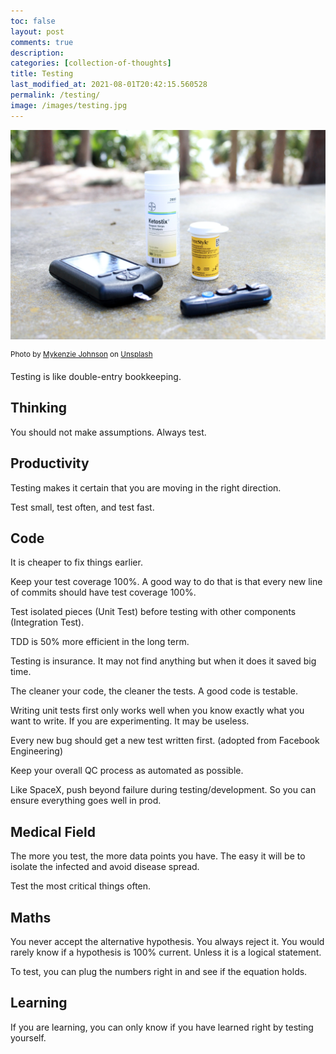 ```yaml
---
toc: false
layout: post
comments: true
description:
categories: [collection-of-thoughts]
title: Testing
last_modified_at: 2021-08-01T20:42:15.560528
permalink: /testing/
image: /images/testing.jpg
---
```

![](/images/testing.jpg)

<sup style="user-select: auto;">Photo by <a href="https://unsplash.com/@mykjohnson?utm_source=unsplash&amp;utm_medium=referral&amp;utm_content=creditCopyText" style="user-select: auto;">Mykenzie Johnson</a> on <a href="https://unsplash.com/s/photos/testing?utm_source=unsplash&amp;utm_medium=referral&amp;utm_content=creditCopyText" style="user-select: auto;">Unsplash</a></sup>

Testing is like double-entry bookkeeping.

## Thinking
You should not make assumptions. Always test. 

## Productivity 
Testing makes it certain that you are moving in the right direction.

Test small, test often, and test fast. 

## Code

It is cheaper to fix things earlier.

Keep your test coverage 100%. A good way to do that is that every new line of commits should have test coverage 100%.

Test isolated pieces (Unit Test) before testing with other components (Integration Test).

TDD is 50% more efficient in the long term.

Testing is insurance. It may not find anything but when it does it saved big time.

The cleaner your code, the cleaner the tests. A good code is testable.

Writing unit tests first only works well when you know exactly what you want to write. If you are experimenting. It may be useless.

Every new bug should get a new test written first. (adopted from Facebook Engineering)  

Keep your overall QC process as automated as possible.

Like SpaceX, push beyond failure during testing/development. So you can ensure everything goes well in prod.

## Medical Field
The more you test, the more data points you have. The easy it will be to isolate the infected and avoid disease spread.

Test the most critical things often.

## Maths

You never accept the alternative hypothesis. You always reject it. You would rarely know if a hypothesis is 100% current. Unless it is a logical statement.

To test, you can plug the numbers right in and see if the equation holds.

## Learning

If you are learning, you can only know if you have learned right by testing yourself.
